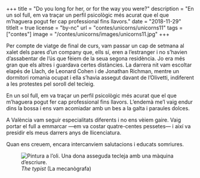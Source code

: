 +++
title = "Do you long for her, or for the way you were?"
description = "En un sol full, em va traçar un perfil psicològic més acurat que el que m’haguera pogut fer cap professional fins llavors."
date = "2018-11-29"
titleIt = true
license = "by-nc"
url = "contes/unicorns/unicorns11"
tags = ["contes"]
image = "/contes/unicorns/images/unicorns11.jpg"
+++

Per compte de viatge de final de curs, vam passar un cap de setmana al xalet dels pares d’un company que, ells sí, eren a l’estranger i no s’havien d’assabentar de l’ús que fèiem de la seua segona residència. Jo era més gran que els altres i guardava certes distàncies. La darrera nit vam escoltar elapés de Llach, de Leonard Cohen i de Jonathan Richman, mentre un dormitori romania ocupat i ella s’havia assegut davant de l’Olivetti, indiferent a les protestes pel soroll del tecleig.

En un sol full, em va traçar un perfil psicològic més acurat que el que m’haguera pogut fer cap professional fins llavors. L’endemà me’l vaig endur dins la bossa i ens vam acomiadar amb un bes a la galta i paraules dolces.

A València vam seguir especialitats diferents i no ens vèiem gaire. Vaig portar el full a emmarcar —em va costar quatre-centes pessetes— i així va presidir els meus darrers anys de llicenciatura.

Quan ens creuem, encara intercanviem salutacions i educats somriures.

<figure class="illustration"><img src="/contes/unicorns/images/unicorns11.jpg" alt="Pintura a l’oli. Una dona asseguda tecleja amb una màquina d’escriure."><figcaption><em>The typist</em> (La mecanògrafa)</figcaption></figure>

